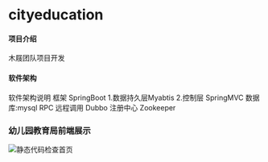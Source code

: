 # cityeducation

#### 项目介绍
木屐团队项目开发

#### 软件架构
软件架构说明
框架 SpringBoot
	1.数据持久层Myabtis
	2.控制层 SpringMVC
数据库:mysql
RPC 远程调用 Dubbo
注册中心 Zookeeper

### 幼儿园教育局前端展示
![静态代码检查首页](https://github.com/moran8080/kinderEducation/blob/master/image/7%E5%9B%AD%E9%95%BF%E4%BF%A1%E6%81%AF%E6%9F%A5%E7%9C%8B.jpg)
